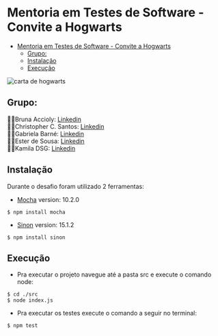 # Mentoria em Testes de Software - Convite a Hogwarts
- [Mentoria em Testes de Software - Convite a Hogwarts](#mentoria-em-testes-de-software---convite-a-hogwarts)
  - [Grupo:](#grupo)
  - [Instalação](#instalação)
  - [Execução](#execução)
  
<p><img src="../src/asserts/img/carta.png" alt="carta de hogwarts" /></p>

## Grupo:
🧙‍♀️Bruna Accioly: [Linkedin](https://www.linkedin.com/in/bruna-cristina-silva-/)<br>
🧙‍♂️Christopher C. Santos: [Linkedin](https://www.linkedin.com/in/chriscsantosqa/)<br>
🧙‍♀️Gabriela Barné: [Linkedin](https://www.linkedin.com/in/gabrielabarne/)<br>
🧙‍♀️Ester de Sousa: [Linkedin](https://www.linkedin.com/in/ester-de-sousa-666265248/)<br>
🧙‍♀️Kamila DSG: [Linkedin](https://www.linkedin.com/in/kamiladsg/)<br>

## Instalação
Durante o desafio foram utilizado 2 ferramentas:

* [Mocha](https://mochajs.org/) version: 10.2.0
```
$ npm install mocha
```

* [Sinon](https://sinonjs.org/) version: 15.1.2
```
$ npm install sinon
```

## Execução
* Pra executar o projeto navegue até a pasta src e execute o comando node:
```
$ cd ./src
$ node index.js
```
* Pra executar os testes execute o comando a seguir no terminal:
```
$ npm test
```